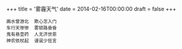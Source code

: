 +++
title = '雾霾天气'
date = 2014-02-16T00:00:00
draft = false
+++



```text
画水曾游北  欺心怎入门
车行天惨惨  雾锁路昏昏
鬼有悬壶药  人无济世恩
神农依杖起  谩诞少狂言
```
